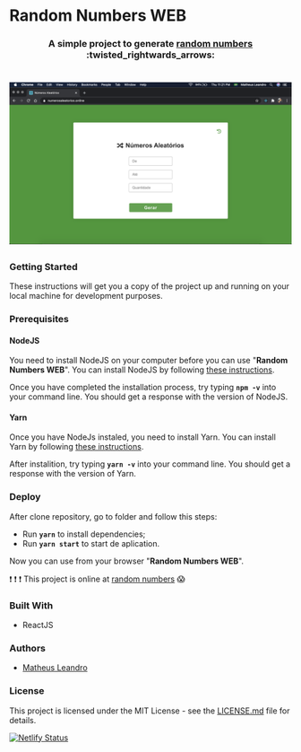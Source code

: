 # Random Numbers WEB

<h3 align="center">
  A simple project to generate <a href="https://www.numerosaleatorios.online/">random numbers</a> :twisted_rightwards_arrows:
</h3>

<h1 align="center">
  <img alt="Random Number Home" title="Random Number Home" src="https://raw.githubusercontent.com/matheusleandroo/random-numbers-web/master/src/assets/random-numbers-home.png" width="700px" />
</h1>

<h3>Getting Started</h3>

These instructions will get you a copy of the project up and running on your local machine for development purposes.

<h3>Prerequisites</h3>

<h4>NodeJS</h4>

You need to install NodeJS on your computer before you can use "**Random Numbers WEB**". You can install NodeJS by following <a href="https://nodejs.org/en/download/package-manager/">these instructions</a>.

Once you have completed the installation process, try typing **```npm -v```** into your command line. You should get a response with the version of NodeJS.

<h4>Yarn</h4>

Once you have NodeJs instaled, you need to install Yarn. You can install Yarn by following <a href="https://yarnpkg.com/en/docs/getting-started">these instructions</a>.

After instalition, try typing **```yarn -v```** into your command line. You should get a response with the version of Yarn.

<h3>Deploy</h3>

After clone repository, go to folder and follow this steps:

- Run **`yarn`** to install dependencies;
- Run **`yarn start`** to start de aplication.

Now you can use from your browser "**Random Numbers WEB**".

:exclamation: :exclamation: :exclamation: This project is online at <a href="https://www.numerosaleatorios.online/">random numbers</a> :scream:

<h3>Built With</h3>

<ul>
  <li>ReactJS</li>
</ul>

<h3>Authors</h3>

<ul>
  <li><a href="http://matheusleandro.com">Matheus Leandro</a></li>
</ul>

<h3>License</h3>

This project is licensed under the MIT License - see the <a href="https://github.com/matheusleandroo/random-numbers-web/blob/master/LICENSE">LICENSE.md</a> file for details.

[![Netlify Status](https://api.netlify.com/api/v1/badges/e5316618-55e9-4303-8f58-804ea88ee9b6/deploy-status)](https://app.netlify.com/sites/lucid-elion-872dde/deploys)

